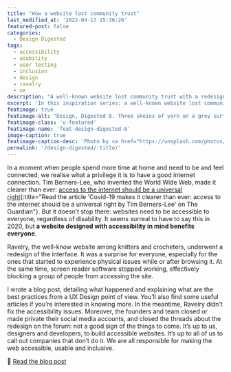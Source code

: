 ```yaml
---
title: "How a website lost community trust"
last_modified_at: '2022-04-17 15:36:26'
featured-post: false
categories:
  - Design Digested
tags:
  - accessibility
  - usability
  - user testing
  - inclusion
  - design
  - ravelry
  - ux
description: "A well-known website lost community trust with a redesign that didn't take into account its users with disabilities."
excerpt: 'In this inspiration series: a well-known website lost community trust with a redesign that didn’t take into account its users with disabilities.'
featimage: true
featimage-alt: "Design, Digested 8. Three skeins of yarn on a grey surface with the writing 'How a website lost community trust'."
featimage-class: 'u-featured'
featimage-name: 'feat-design-digested-8'
image-caption: true
featimage-caption-desc: 'Photo by <a href="https://unsplash.com/photos/IcvR0jFbsz0">Tara Evans</a>, composition by Silvia Maggi'
permalink: '/design-digested/:title/'
---
```

In a moment when people spend more time at home and need to be and feel connected, we realise what a privilege it is to have a good internet connection. Tim Berners-Lee, who invented the World Wide Web, made it clearer than ever: [access to the internet should be a universal right](https://www.theguardian.com/commentisfree/2020/jun/04/covid-19-internet-universal-right-lockdown-online){:title="Read the article 'Covid-19 makes it clearer than ever: access to the internet should be a universal right by Tim Berners-Lee' on The Guardian"}. But it doesn’t stop there: websites need to be accessible to everyone, regardless of disability. It seems surreal to have to say this in 2020, but **a website designed with accessibility in mind benefits everyone**.

Ravelry, the well-know website among knitters and crocheters, underwent a redesign of the interface. It was a surprise for everyone, especially for the ones that started to experience physical issues while or after browsing it. At the same time, screen reader software stopped working, effectively blocking a group of people from accessing the site.

I wrote a blog post, detailing what happened and explaining what are the best practices from a UX Design point of view. You’ll also find some useful articles if you’re interested in knowing more. In the meantime, Ravelry didn’t fix the accessibility issues. Moreover, the founders and team closed or made private their social media accounts, and closed the threads about the redesign on the forum: not a good sign of the things to come. It’s up to us, designers and developers, to build accessible websites. It’s up to all of us to call out companies that don’t do it. We are all responsible for making the web accessible, usable and inclusive.

<p class="detached">🔗 <a href="/design/ravelry-rebranding/">Read the blog post</a></p>
